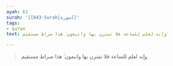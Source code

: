 ```yaml
---
ayah: 61
surah: '[[043-Surah|سورة]]'
tags:
- quran
text: وإنه لعلم للساعة فلا تمترن بها واتبعون ۚ هذا صراط مستقيم

---
```

> وإنه لعلم للساعة فلا تمترن بها واتبعون ۚ هذا صراط مستقيم
